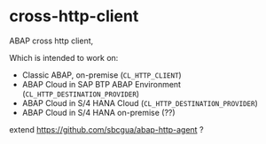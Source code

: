 # cross-http-client
ABAP cross http client, 

Which is intended to work on:

* Classic ABAP, on-premise (`CL_HTTP_CLIENT`)
* ABAP Cloud in SAP BTP ABAP Environment (`CL_HTTP_DESTINATION_PROVIDER`)
* ABAP Cloud in S/4 HANA Cloud (`CL_HTTP_DESTINATION_PROVIDER`)
* ABAP Cloud in S/4 HANA on-premise (??)

extend https://github.com/sbcgua/abap-http-agent ? 
